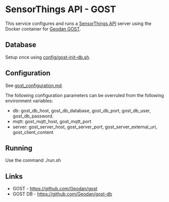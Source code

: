 # SensorThings API - GOST

This service configures and runs 
a [SensorThings API](http://ogc-iot.github.io/ogc-iot-api/api.html) server using 
the Docker container for [Geodan GOST](https://www.gostserver.xyz).

## Database

Setup once using [config/gost-init-db.sh](config/gost-init-db.sh).

## Configuration

See [gost_configuration.md](https://github.com/Geodan/gost/blob/master/docs/gost_configuration.md).

The following configuration parameters can be 
overruled from the following environment variables:

* db: gost_db_host, gost_db_database, gost_db_port, gost_db_user, gost_db_password.
* mqtt: gost_mqtt_host, gost_mqtt_port
* server: gost_server_host, gost_server_port, gost_server_external_uri, gost_client_content

## Running

Use the command ./run.sh

## Links

* GOST - https://github.com/Geodan/gost
* GOST DB - https://github.com/Geodan/gost-db
